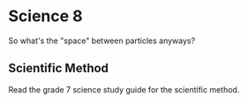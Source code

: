 # Science 8

So what's the "space" between particles anyways?

## Scientific Method

Read the grade 7 science study guide for the scientific method.
